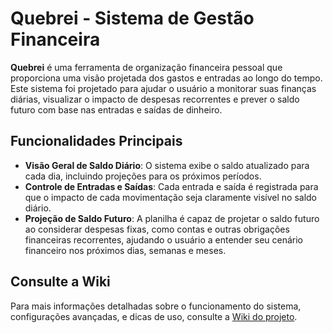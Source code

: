 # Quebrei - Sistema de Gestão Financeira

**Quebrei** é uma ferramenta de organização financeira pessoal que proporciona uma visão projetada dos gastos e entradas ao longo do tempo. Este sistema foi projetado para ajudar o usuário a monitorar suas finanças diárias, visualizar o impacto de despesas recorrentes e prever o saldo futuro com base nas entradas e saídas de dinheiro.

## Funcionalidades Principais

- **Visão Geral de Saldo Diário**: O sistema exibe o saldo atualizado para cada dia, incluindo projeções para os próximos períodos.
- **Controle de Entradas e Saídas**: Cada entrada e saída é registrada para que o impacto de cada movimentação seja claramente visível no saldo diário.
- **Projeção de Saldo Futuro**: A planilha é capaz de projetar o saldo futuro ao considerar despesas fixas, como contas e outras obrigações financeiras recorrentes, ajudando o usuário a entender seu cenário financeiro nos próximos dias, semanas e meses.
<!-- - **Identificação de Alertas**: Destaque em cores para dias com saldo baixo ou negativo, indicando períodos de possível aperto financeiro e incentivando ajustes no planejamento. -->

## Consulte a Wiki

Para mais informações detalhadas sobre o funcionamento do sistema, configurações avançadas, e dicas de uso, consulte a [Wiki do projeto](https://gitlab.com/quebrei/quebrei-backend/-/wikis/home).